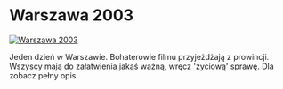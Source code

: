 Warszawa 2003 
=============
[![Warszawa 2003 ](http://vidos.pl/images/player.gif)](http://vidos.pl/warszawa-2003)

 Jeden dzień w Warszawie. Bohaterowie filmu przyjeżdżają z prowincji. Wszyscy mają do załatwienia jakąś ważną, wręcz 'życiową' sprawę. Dla zobacz pełny opis
